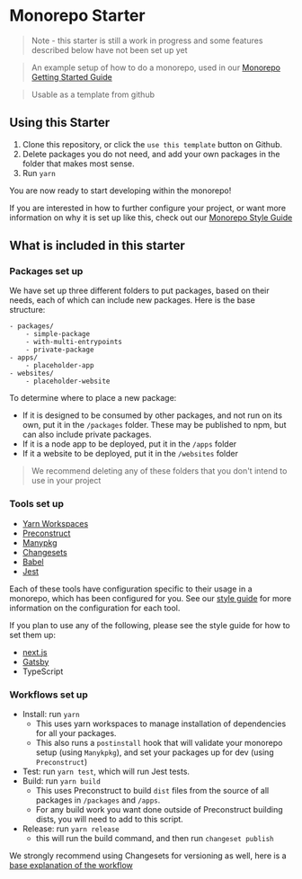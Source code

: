 # Monorepo Starter

> Note - this starter is still a work in progress and some features described below have not been set up yet

> An example setup of how to do a monorepo, used in our [Monorepo Getting Started Guide]()

> Usable as a template from github

## Using this Starter

1. Clone this repository, or click the `use this template` button on Github.
2. Delete packages you do not need, and add your own packages in the folder that makes most sense.
3. Run `yarn`

You are now ready to start developing within the monorepo!

If you are interested in how to further configure your project, or want more information on why it is set up like this, check out our [Monorepo Style Guide](https://github.com/Thinkmill/monorepo)

## What is included in this starter

### Packages set up

We have set up three different folders to put packages, based on their needs, each of which can include new packages. Here is the base structure:

```
- packages/
    - simple-package
    - with-multi-entrypoints
    - private-package
- apps/
    - placeholder-app
- websites/
    - placeholder-website
```

To determine where to place a new package:

- If it is designed to be consumed by other packages, and not run on its own, put it in the `/packages` folder. These may be published to npm, but can also include private packages.
- If it is a node app to be deployed, put it in the `/apps` folder
- If it a website to be deployed, put it in the `/websites` folder

> We recommend deleting any of these folders that you don't intend to use in your project

### Tools set up

- [Yarn Workspaces](https://legacy.yarnpkg.com/en/docs/workspaces/)
- [Preconstruct](https://preconstruct.tools/)
- [Manypkg](https://github.com/thinkmill/manypkg)
- [Changesets](https://github.com/changesets/changesets)
- [Babel](https://babeljs.io/)
- [Jest](https://jestjs.io/)

Each of these tools have configuration specific to their usage in a monorepo, which has been configured for you. See our [style guide](https://github.com/Thinkmill/monorepo) for more information on the configuration for each tool.

If you plan to use any of the following, please see the style guide for how to set them up:

- [next.js](https://github.com/Thinkmill/monorepo#nextjs)
- [Gatsby](https://github.com/Thinkmill/monorepo#gatsby)
- TypeScript

### Workflows set up

- Install: run `yarn`
  - This uses yarn workspaces to manage installation of dependencies for all your packages.
  - This also runs a `postinstall` hook that will validate your monorepo setup (using `Manykpkg`), and set your packages up for dev (using `Preconstruct`)
- Test: run `yarn test`, which will run Jest tests.
- Build: run `yarn build`
  - This uses Preconstruct to build `dist` files from the source of all packages in `/packages` and `/apps`.
  - For any build work you want done outside of Preconstruct building dists, you will need to add to this script.
- Release: run `yarn release`
  - this will run the build command, and then run `changeset publish`

We strongly recommend using Changesets for versioning as well, here is a [base explanation of the workflow](https://github.com/atlassian/changesets/blob/master/docs/intro-to-using-changesets.md)
